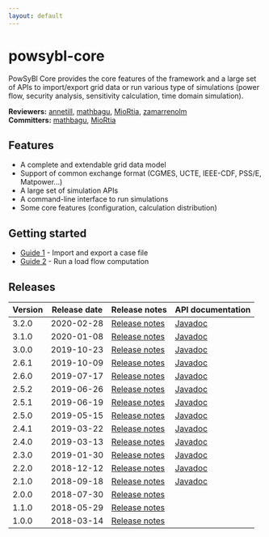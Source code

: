 ```yaml
---
layout: default
---
```


# powsybl-core
PowSyBl Core provides the core features of the framework and a large set of APIs to import/export grid data or run various type of simulations (power flow, security analysis, sensitivity calculation, time domain simulation).

**Reviewers:** [annetill](https://github.com/annetill), [mathbagu](https://github.com/mathbagu), [MioRtia](https://github.com/MioRtia), [zamarrenolm](https://github.com/zamarrenolm)  
**Committers:** [mathbagu](https://github.com/mathbagu), [MioRtia](https://github.com/MioRtia) 

## Features

- A complete and extendable grid data model
- Support of common exchange format (CGMES, UCTE, IEEE-CDF, PSS/E, Matpower...)
- A large set of simulation APIs
- A command-line interface to run simulations
- Some core features (configuration, calculation distribution)

## Getting started

- [Guide 1](TOTO) - Import and export a case file
- [Guide 2](TOTO) - Run a load flow computation

## Releases

| Version | Release date | Release notes | API documentation |
| ------- | ------------ | ------------- | ----------------- |
| 3.2.0 | 2020-02-28 | [Release notes](https://github.com/powsybl/powsybl-core/releases/tag/v3.2.0) | [Javadoc](https://javadoc.io/doc/com.powsybl/powsybl-core/3.2.0/index.html) |
| 3.1.0 | 2020-01-08 | [Release notes](https://github.com/powsybl/powsybl-core/releases/tag/v3.1.0) | [Javadoc](https://javadoc.io/doc/com.powsybl/powsybl-core/3.1.0/index.html) |
| 3.0.0 | 2019-10-23 | [Release notes](https://github.com/powsybl/powsybl-core/releases/tag/v3.0.0) | [Javadoc](https://javadoc.io/doc/com.powsybl/powsybl-core/3.0.0/index.html) |
| 2.6.1 | 2019-10-09 | [Release notes](https://github.com/powsybl/powsybl-core/releases/tag/v2.6.1) | [Javadoc](https://javadoc.io/doc/com.powsybl/powsybl-core/2.6.1/index.html) |
| 2.6.0 | 2019-07-17 | [Release notes](https://github.com/powsybl/powsybl-core/releases/tag/v2.6.0) | [Javadoc](https://javadoc.io/doc/com.powsybl/powsybl-core/2.6.0/index.html) |
| 2.5.2 | 2019-06-26 | [Release notes](https://github.com/powsybl/powsybl-core/releases/tag/v2.5.2) | [Javadoc](https://javadoc.io/doc/com.powsybl/powsybl-core/2.5.2/index.html) |
| 2.5.1 | 2019-06-19 | [Release notes](https://github.com/powsybl/powsybl-core/releases/tag/v2.5.1) | [Javadoc](https://javadoc.io/doc/com.powsybl/powsybl-core/2.5.1/index.html) |
| 2.5.0 | 2019-05-15 | [Release notes](https://github.com/powsybl/powsybl-core/releases/tag/v2.5.0) | [Javadoc](https://javadoc.io/doc/com.powsybl/powsybl-core/2.5.0/index.html) |
| 2.4.1 | 2019-03-22 | [Release notes](https://github.com/powsybl/powsybl-core/releases/tag/v2.4.1) | [Javadoc](https://javadoc.io/doc/com.powsybl/powsybl-core/2.4.1/index.html) |
| 2.4.0 | 2019-03-13 | [Release notes](https://github.com/powsybl/powsybl-core/releases/tag/v2.4.0) | [Javadoc](https://javadoc.io/doc/com.powsybl/powsybl-core/2.4.0/index.html) |
| 2.3.0 | 2019-01-30 | [Release notes](https://github.com/powsybl/powsybl-core/releases/tag/v2.3.0) | [Javadoc](https://javadoc.io/doc/com.powsybl/powsybl-core/2.3.0/index.html) |
| 2.2.0 | 2018-12-12 | [Release notes](https://github.com/powsybl/powsybl-core/releases/tag/v2.2.0) | [Javadoc](https://javadoc.io/doc/com.powsybl/powsybl-core/2.2.0/index.html) |
| 2.1.0 | 2018-09-18 | [Release notes](https://github.com/powsybl/powsybl-core/releases/tag/v2.1.0) | [Javadoc](https://javadoc.io/doc/com.powsybl/powsybl-core/2.1.0/index.html) |
| 2.0.0 | 2018-07-30 | [Release notes](https://github.com/powsybl/powsybl-core/releases/tag/v2.0.0) | |
| 1.1.0 | 2018-05-29 | [Release notes](https://github.com/powsybl/powsybl-core/releases/tag/v1.1.0) | |
| 1.0.0 | 2018-03-14 | [Release notes](https://github.com/powsybl/powsybl-core/releases/tag/v1.0.0) | |


